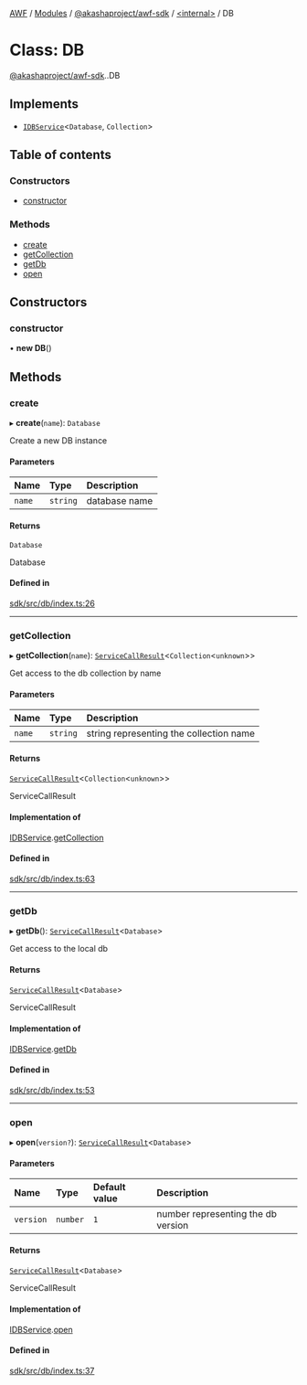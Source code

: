 [AWF](../README.md) / [Modules](../modules.md) / [@akashaproject/awf-sdk](../modules/akashaproject_awf_sdk.md) / [<internal\>](../modules/akashaproject_awf_sdk._internal_.md) / DB

# Class: DB

[@akashaproject/awf-sdk](../modules/akashaproject_awf_sdk.md).[<internal>](../modules/akashaproject_awf_sdk._internal_.md).DB

## Implements

- [`IDBService`](../interfaces/akashaproject_awf_sdk._internal_.IDBService.md)<`Database`, `Collection`\>

## Table of contents

### Constructors

- [constructor](akashaproject_awf_sdk._internal_.DB.md#constructor)

### Methods

- [create](akashaproject_awf_sdk._internal_.DB.md#create)
- [getCollection](akashaproject_awf_sdk._internal_.DB.md#getcollection)
- [getDb](akashaproject_awf_sdk._internal_.DB.md#getdb)
- [open](akashaproject_awf_sdk._internal_.DB.md#open)

## Constructors

### constructor

• **new DB**()

## Methods

### create

▸ **create**(`name`): `Database`

Create a new DB instance

#### Parameters

| Name | Type | Description |
| :------ | :------ | :------ |
| `name` | `string` | database name |

#### Returns

`Database`

Database

#### Defined in

[sdk/src/db/index.ts:26](https://github.com/AKASHAorg/akasha-world-framework/blob/d81a7246/sdk/src/db/index.ts#L26)

___

### getCollection

▸ **getCollection**(`name`): [`ServiceCallResult`](../modules/akashaproject_awf_sdk._internal_.md#servicecallresult)<`Collection`<`unknown`\>\>

Get access to the db collection by name

#### Parameters

| Name | Type | Description |
| :------ | :------ | :------ |
| `name` | `string` | string representing the collection name |

#### Returns

[`ServiceCallResult`](../modules/akashaproject_awf_sdk._internal_.md#servicecallresult)<`Collection`<`unknown`\>\>

ServiceCallResult<Collection>

#### Implementation of

[IDBService](../interfaces/akashaproject_awf_sdk._internal_.IDBService.md).[getCollection](../interfaces/akashaproject_awf_sdk._internal_.IDBService.md#getcollection)

#### Defined in

[sdk/src/db/index.ts:63](https://github.com/AKASHAorg/akasha-world-framework/blob/d81a7246/sdk/src/db/index.ts#L63)

___

### getDb

▸ **getDb**(): [`ServiceCallResult`](../modules/akashaproject_awf_sdk._internal_.md#servicecallresult)<`Database`\>

Get access to the local db

#### Returns

[`ServiceCallResult`](../modules/akashaproject_awf_sdk._internal_.md#servicecallresult)<`Database`\>

ServiceCallResult<Database>

#### Implementation of

[IDBService](../interfaces/akashaproject_awf_sdk._internal_.IDBService.md).[getDb](../interfaces/akashaproject_awf_sdk._internal_.IDBService.md#getdb)

#### Defined in

[sdk/src/db/index.ts:53](https://github.com/AKASHAorg/akasha-world-framework/blob/d81a7246/sdk/src/db/index.ts#L53)

___

### open

▸ **open**(`version?`): [`ServiceCallResult`](../modules/akashaproject_awf_sdk._internal_.md#servicecallresult)<`Database`\>

#### Parameters

| Name | Type | Default value | Description |
| :------ | :------ | :------ | :------ |
| `version` | `number` | `1` | number representing the db version |

#### Returns

[`ServiceCallResult`](../modules/akashaproject_awf_sdk._internal_.md#servicecallresult)<`Database`\>

ServiceCallResult<Database>

#### Implementation of

[IDBService](../interfaces/akashaproject_awf_sdk._internal_.IDBService.md).[open](../interfaces/akashaproject_awf_sdk._internal_.IDBService.md#open)

#### Defined in

[sdk/src/db/index.ts:37](https://github.com/AKASHAorg/akasha-world-framework/blob/d81a7246/sdk/src/db/index.ts#L37)
